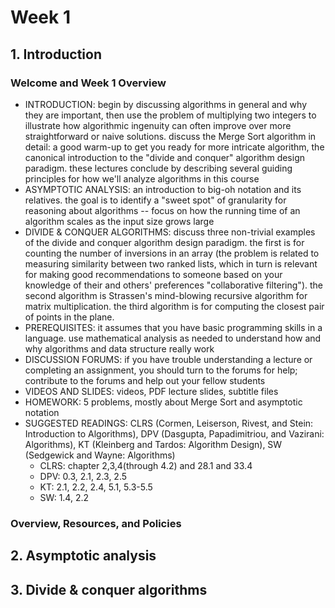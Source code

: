 # Week 1

## 1. Introduction

### Welcome and Week 1 Overview

- INTRODUCTION: begin by discussing algorithms in general and why they are important, then use the problem of multiplying two integers to illustrate how algorithmic ingenuity can often improve over more straightforward or naive solutions. discuss the Merge Sort algorithm in detail: a good warm-up to get you ready for more intricate algorithm, the canonical introduction to the "divide and conquer" algorithm design paradigm. these lectures conclude by describing several guiding principles for how we'll analyze algorithms in this course
- ASYMPTOTIC ANALYSIS: an introduction to big-oh notation and its relatives. the goal is to identify a "sweet spot" of granularity for reasoning about algorithms -- focus on how the running time of an algorithm scales as the input size grows large
- DIVIDE & CONQUER ALGORITHMS: discuss three non-trivial examples of the divide and conquer algorithm design paradigm. the first is for counting the number of inversions in an array (the problem is related to measuring similarity between two ranked lists, which in turn is relevant for making good recommendations to someone based on your knowledge of their and others' preferences "collaborative filtering"). the second algorithm is Strassen's mind-blowing recursive algorithm for matrix multiplication. the third algorithm is for computing the closest pair of points in the plane.
- PREREQUISITES: it assumes that you have basic programming skills in a language. use mathematical analysis as needed to understand how and why algorithms and data structure really work
- DISCUSSION FORUMS: if you have trouble understanding a lecture or completing an assignment, you should turn to the forums for help; contribute to the forums and help out your fellow students
- VIDEOS AND SLIDES: videos, PDF lecture slides, subtitle files
- HOMEWORK: 5 problems, mostly about Merge Sort and asymptotic notation
- SUGGESTED READINGS: CLRS (Cormen, Leiserson, Rivest, and Stein: Introduction to Algorithms), DPV (Dasgupta, Papadimitriou, and Vazirani: Algorithms), KT (Kleinberg and Tardos: Algorithm Design), SW (Sedgewick and Wayne: Algorithms)
    - CLRS: chapter 2,3,4(through 4.2) and 28.1 and 33.4
    - DPV: 0.3, 2.1, 2.3, 2.5
    - KT: 2.1, 2.2, 2.4, 5.1, 5.3-5.5
    - SW: 1.4, 2.2

### Overview, Resources, and Policies

## 2. Asymptotic analysis

## 3. Divide & conquer algorithms
